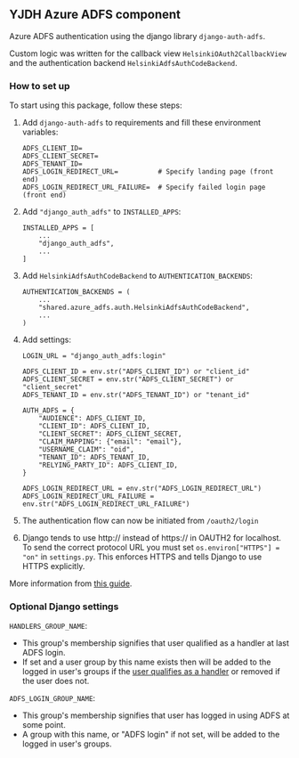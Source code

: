 ## YJDH Azure ADFS component

Azure ADFS authentication using the django library `django-auth-adfs`.

Custom logic was written for the callback view `HelsinkiOAuth2CallbackView` and the authentication backend `HelsinkiAdfsAuthCodeBackend`.

### How to set up

To start using this package, follow these steps:

1. Add `django-auth-adfs` to requirements and fill these environment variables:
    ```
    ADFS_CLIENT_ID=
    ADFS_CLIENT_SECRET=
    ADFS_TENANT_ID=
    ADFS_LOGIN_REDIRECT_URL=          # Specify landing page (front end)
    ADFS_LOGIN_REDIRECT_URL_FAILURE=  # Specify failed login page (front end)
    ```

2. Add `"django_auth_adfs"` to `INSTALLED_APPS`:
    ```
    INSTALLED_APPS = [
        ...
        "django_auth_adfs",
        ...
    ]
    ```

3. Add `HelsinkiAdfsAuthCodeBackend` to `AUTHENTICATION_BACKENDS`:
    ```
    AUTHENTICATION_BACKENDS = (
        ...
        "shared.azure_adfs.auth.HelsinkiAdfsAuthCodeBackend",
        ...
    )
    ```

4. Add settings:
    ```
    LOGIN_URL = "django_auth_adfs:login"
    
    ADFS_CLIENT_ID = env.str("ADFS_CLIENT_ID") or "client_id"
    ADFS_CLIENT_SECRET = env.str("ADFS_CLIENT_SECRET") or "client_secret"
    ADFS_TENANT_ID = env.str("ADFS_TENANT_ID") or "tenant_id"
    
    AUTH_ADFS = {
        "AUDIENCE": ADFS_CLIENT_ID,
        "CLIENT_ID": ADFS_CLIENT_ID,
        "CLIENT_SECRET": ADFS_CLIENT_SECRET,
        "CLAIM_MAPPING": {"email": "email"},
        "USERNAME_CLAIM": "oid",
        "TENANT_ID": ADFS_TENANT_ID,
        "RELYING_PARTY_ID": ADFS_CLIENT_ID,
    }
    
    ADFS_LOGIN_REDIRECT_URL = env.str("ADFS_LOGIN_REDIRECT_URL")
    ADFS_LOGIN_REDIRECT_URL_FAILURE = env.str("ADFS_LOGIN_REDIRECT_URL_FAILURE")
    ```

5. The authentication flow can now be initiated from `/oauth2/login`

6. Django tends to use http:// instead of https:// in OAUTH2 for localhost. To send the correct protocol URL you must set `os.environ["HTTPS"] = "on"` in `settings.py`. This enforces HTTPS and tells Django to use HTTPS explicitly.

More information from [this guide](https://django-auth-adfs.readthedocs.io/en/latest/azure_ad_config_guide.html).

### Optional Django settings

`HANDLERS_GROUP_NAME`:
 - This group's membership signifies that user qualified as a handler at last ADFS login.
 - If set and a user group by this name exists then will be added to the logged in user's
   groups if the [user qualifies as a handler](https://github.com/City-of-Helsinki/yjdh/blob/9f0461309eb0057d28c0fd96c8f5b218cdd5ffea/backend/shared/shared/azure_adfs/auth.py#L190-L202)
   or removed if the user does not.

`ADFS_LOGIN_GROUP_NAME`:
 - This group's membership signifies that user has logged in using ADFS at some point.
 - A group with this name, or "ADFS login" if not set, will be added to the logged in
   user's groups.
